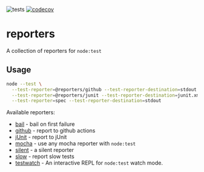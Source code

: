 ![tests](https://github.com/MoLow/reporters/actions/workflows/test.yaml/badge.svg?branch=main) [![codecov](https://codecov.io/gh/MoLow/reporters/branch/main/graph/badge.svg?token=0LFVC8SCQV)](https://codecov.io/gh/MoLow/reporters)

# reporters
A collection of reporters for `node:test`


## Usage

```bash
node --test \
  --test-reporter=@reporters/github --test-reporter-destination=stdout \
  --test-reporter=@reporters/junit --test-reporter-destination=junit.xml \
  --test-reporter=spec --test-reporter-destination=stdout
```

Available reporters:

- [bail](https://www.npmjs.com/package/@reporters/bail) - bail on first failure
- [github](https://www.npmjs.com/package/@reporters/github) - report to github actions
- [jUnit](https://www.npmjs.com/package/@reporters/junit) - report to jUnit 
- [mocha](https://www.npmjs.com/package/@reporters/mocha) - use any mocha reporter with `node:test`
- [silent](https://www.npmjs.com/package/@reporters/silent) - a silent reporter
- [slow](https://www.npmjs.com/package/@reporters/slow) - report slow tests
- [testwatch](https://www.npmjs.com/package/@reporters/testwatch) - An interactive REPL for `node:test` watch mode.
